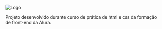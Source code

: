 ![Logo](https://github.com/Patrick-de-Almeida/alura-plus/assets/105023343/168ab9cf-d9e7-4bf3-9917-7752b55c6913)

Projeto desenvolvido durante curso de prática de html e css da formação de front-end da Alura.
